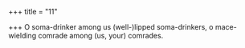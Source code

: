 +++
title = "11"

+++
O soma-drinker among us (well-)lipped soma-drinkers,
o mace-wielding comrade among (us, your) comrades.